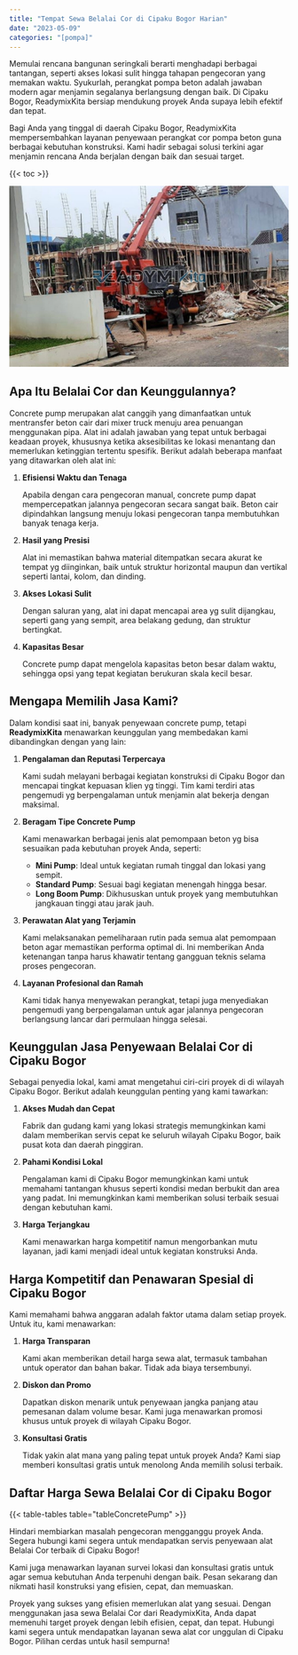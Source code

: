 ```yaml
---
title: "Tempat Sewa Belalai Cor di Cipaku Bogor Harian"
date: "2023-05-09"
categories: "[pompa]"
---
```


Memulai rencana bangunan seringkali berarti menghadapi berbagai tantangan, seperti akses lokasi sulit hingga tahapan pengecoran yang memakan waktu. Syukurlah, perangkat pompa beton adalah jawaban modern agar menjamin segalanya berlangsung dengan baik. Di Cipaku Bogor, ReadymixKita bersiap mendukung proyek Anda supaya lebih efektif dan tepat.

Bagi Anda yang tinggal di daerah Cipaku Bogor, ReadymixKita mempersembahkan layanan penyewaan perangkat cor pompa beton guna berbagai kebutuhan konstruksi. Kami hadir sebagai solusi terkini agar menjamin rencana Anda berjalan dengan baik dan sesuai target.

{{< toc >}}

![Tempat Sewa Belalai Cor di Cipaku Bogor Harian](/images/pompa/sewa-pompa-15.jpg)

## Apa Itu Belalai Cor dan Keunggulannya?

Concrete pump merupakan alat canggih yang dimanfaatkan untuk mentransfer beton cair dari mixer truck menuju area penuangan menggunakan pipa. Alat ini adalah jawaban yang tepat untuk berbagai keadaan proyek, khususnya ketika aksesibilitas ke lokasi menantang dan memerlukan ketinggian tertentu spesifik. Berikut adalah beberapa manfaat yang ditawarkan oleh alat ini:

1. **Efisiensi Waktu dan Tenaga**

   Apabila dengan cara pengecoran manual, concrete pump dapat mempercepatkan jalannya pengecoran secara sangat baik. Beton cair dipindahkan langsung menuju lokasi pengecoran tanpa membutuhkan banyak tenaga kerja.

2. **Hasil yang Presisi**

   Alat ini memastikan bahwa material ditempatkan secara akurat ke tempat yg diinginkan, baik untuk struktur horizontal maupun dan vertikal seperti lantai, kolom, dan dinding.

3. **Akses Lokasi Sulit**

   Dengan saluran yang, alat ini dapat mencapai area yg sulit dijangkau, seperti gang yang sempit, area belakang gedung, dan struktur bertingkat.

4. **Kapasitas Besar**

   Concrete pump dapat mengelola kapasitas beton besar dalam waktu, sehingga opsi yang tepat kegiatan berukuran skala kecil besar.

## Mengapa Memilih Jasa Kami?

Dalam kondisi saat ini, banyak penyewaan concrete pump, tetapi **ReadymixKita** menawarkan keunggulan yang membedakan kami dibandingkan dengan yang lain:

1. **Pengalaman dan Reputasi Terpercaya**

   Kami sudah melayani berbagai kegiatan konstruksi di Cipaku Bogor dan mencapai tingkat kepuasan klien yg tinggi. Tim kami terdiri atas pengemudi yg berpengalaman untuk menjamin alat bekerja dengan maksimal.

2. **Beragam Tipe Concrete Pump**

   Kami menawarkan berbagai jenis alat pemompaan beton yg bisa sesuaikan pada kebutuhan proyek Anda, seperti:
   - **Mini Pump**: Ideal untuk kegiatan rumah tinggal dan lokasi yang sempit.
   - **Standard Pump**: Sesuai bagi kegiatan menengah hingga besar.
   - **Long Boom Pump**: Dikhususkan untuk proyek yang membutuhkan jangkauan tinggi atau jarak jauh.

3. **Perawatan Alat yang Terjamin**

   Kami melaksanakan pemeliharaan rutin pada semua alat pemompaan beton agar memastikan performa optimal di. Ini memberikan Anda ketenangan tanpa harus khawatir tentang gangguan teknis selama proses pengecoran.

4. **Layanan Profesional dan Ramah**

   Kami tidak hanya menyewakan perangkat, tetapi juga menyediakan pengemudi yang berpengalaman untuk agar jalannya pengecoran berlangsung lancar dari permulaan hingga selesai.

## Keunggulan Jasa Penyewaan Belalai Cor di Cipaku Bogor

Sebagai penyedia lokal, kami amat mengetahui ciri-ciri proyek di di wilayah Cipaku Bogor. Berikut adalah keunggulan penting yang kami tawarkan:

1. **Akses Mudah dan Cepat**

   Fabrik dan gudang kami yang lokasi strategis memungkinkan kami dalam memberikan servis cepat ke seluruh wilayah Cipaku Bogor, baik pusat kota dan daerah pinggiran.

2. **Pahami Kondisi Lokal**

   Pengalaman kami di Cipaku Bogor memungkinkan kami untuk memahami tantangan khusus seperti kondisi medan berbukit dan area yang padat. Ini memungkinkan kami memberikan solusi terbaik sesuai dengan kebutuhan kami.

3. **Harga Terjangkau**

   Kami menawarkan harga kompetitif namun mengorbankan mutu layanan, jadi kami menjadi ideal untuk kegiatan konstruksi Anda.

## Harga Kompetitif dan Penawaran Spesial di Cipaku Bogor

Kami memahami bahwa anggaran adalah faktor utama dalam setiap proyek. Untuk itu, kami menawarkan:

1. **Harga Transparan**

   Kami akan memberikan detail harga sewa alat, termasuk tambahan untuk operator dan bahan bakar. Tidak ada biaya tersembunyi.

2. **Diskon dan Promo**

   Dapatkan diskon menarik untuk penyewaan jangka panjang atau pemesanan dalam volume besar. Kami juga menawarkan promosi khusus untuk proyek di wilayah Cipaku Bogor.

3. **Konsultasi Gratis**

   Tidak yakin alat mana yang paling tepat untuk proyek Anda? Kami siap memberi konsultasi gratis untuk menolong Anda memilih solusi terbaik.

## Daftar Harga Sewa Belalai Cor di Cipaku Bogor

{{< table-tables table="tableConcretePump" >}}

Hindari membiarkan masalah pengecoran mengganggu proyek Anda. Segera hubungi kami segera untuk mendapatkan servis penyewaan alat Belalai Cor terbaik di Cipaku Bogor!

Kami juga menawarkan layanan survei lokasi dan konsultasi gratis untuk agar semua kebutuhan Anda terpenuhi dengan baik. Pesan sekarang dan nikmati hasil konstruksi yang efisien, cepat, dan memuaskan.

Proyek yang sukses yang efisien memerlukan alat yang sesuai. Dengan menggunakan jasa sewa Belalai Cor dari ReadymixKita, Anda dapat memenuhi target proyek dengan lebih efisien, cepat, dan tepat. Hubungi kami segera untuk mendapatkan layanan sewa alat cor unggulan di Cipaku Bogor. Pilihan cerdas untuk hasil sempurna!